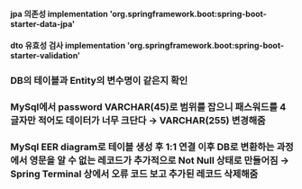 
#### jpa 의존성 implementation 'org.springframework.boot:spring-boot-starter-data-jpa'
#### dto 유효성 검사 implementation 'org.springframework.boot:spring-boot-starter-validation'

### DB의 테이블과 Entity의 변수명이 같은지 확인
### MySql에서 password VARCHAR(45)로 범위를 잡으니 패스워드를 4글자만 적어도 데이터가 너무 크단다 → VARCHAR(255) 변경해줌
### MySql EER diagram로 테이블 생성 후 1:1 연결 이후 DB로 변환하는 과정에서 영문을 알 수 없는 레코드가 추가적으로 Not Null 상태로 만들어짐 → Spring Terminal 상에서 오류 코드 보고 추가된 레코드 삭제해줌
